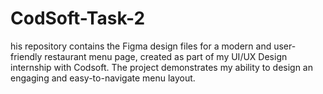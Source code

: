 # CodSoft-Task-2
his repository contains the Figma design files for a modern and user-friendly restaurant menu page, created as part of my UI/UX Design internship with Codsoft. The project demonstrates my ability to design an engaging and easy-to-navigate menu layout.
